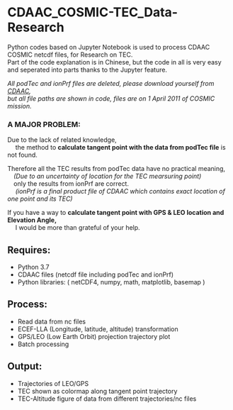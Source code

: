 # CDAAC_COSMIC-TEC_Data-Research

Python codes based on Jupyter Notebook is used to process CDAAC COSMIC netcdf files, for Research on TEC.  
Part of the code explanation is in Chinese, but the code in all is very easy and seperated into parts thanks to the Jupyter feature.


_All podTec and ionPrf files are deleted, please download yourself from [CDAAC](https://cdaac-www.cosmic.ucar.edu/),  
but all file paths are shown in code, files are on 1 April 2011 of COSMIC mission._


### A MAJOR PROBLEM:

 Due to the lack of related knowledge,   
&#8195; the method to __calculate tangent point with the data from podTec file__ is not found.
          
  Therefore all the TEC results from podTec data have no practical meaning,  
 &#8195;_(Due to an uncertainty of location for the TEC mearsuring point)_   
&#8195;only the results from ionPrf are correct.   
&#8195; _(ionPrf is a final product file of CDAAC which contains exact location of one point and its TEC)_  
   
 If you have a way to **calculate tangent point with GPS & LEO location and Elevation Angle,**   
&#8195; I would be more than grateful of your help.


## Requires:
  * Python 3.7
  * CDAAC files (netcdf file including podTec and ionPrf)
  * Python libraries: (   netCDF4,
                           numpy,
                           math,
                           matplotlib,
                           basemap      )
                           
                           
## Process:
  * Read data from nc files
  * ECEF-LLA (Longitude, latitude, altitude) transformation
  * GPS/LEO (Low Earth Orbit) projection trajectory plot
  * Batch processing 
  
  
## Output:   
  * Trajectories of LEO/GPS
  * TEC shown as colormap along tangent point trajectory
  * TEC-Altitude figure of data from different trajectories/nc files
